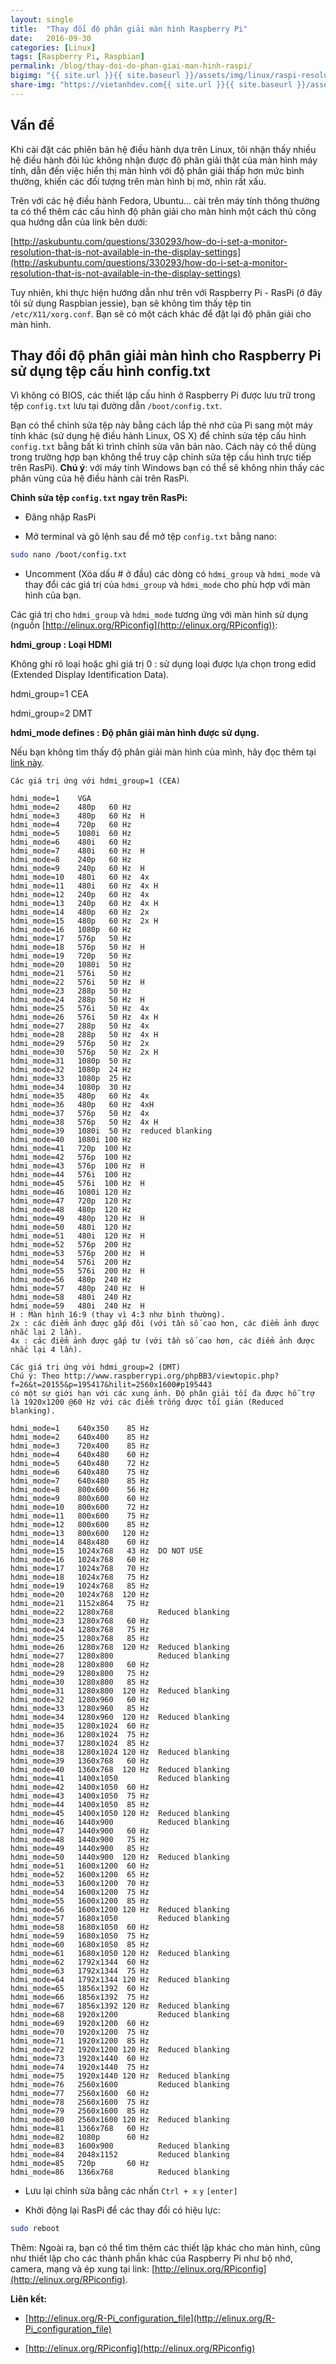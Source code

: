 ```yaml
---
layout: single
title:  "Thay đổi độ phân giải màn hình Raspberry Pi"
date:   2016-09-30
categories: [Linux]
tags: [Raspberry Pi, Raspbian]
permalink: /blog/thay-doi-do-phan-giai-man-hinh-raspi/
bigimg: "{{ site.url }}{{ site.baseurl }}/assets/img/linux/raspi-resolution/raspi-resolution.png"
share-img: "https://vietanhdev.com{{ site.url }}{{ site.baseurl }}/assets/img/linux/raspi-resolution/raspi-resolution.png"
---
```


## Vấn đề

Khi cài đặt các phiên bản hệ điều hành dựa trên Linux, tôi nhận thấy nhiều hệ điều hành đôi lúc không nhận được độ phân giải thật của màn hình máy tính, dẫn đến việc hiển thị màn hình với độ phân giải thấp hơn mức bình thường, khiến các đối tượng trên màn hình bị mờ, nhìn rất xấu.

Trên với các hệ điều hành Fedora, Ubuntu... cài trên máy tính thông thường ta có thể thêm các cấu hình độ phân giải cho màn hình một cách thủ công qua hướng dẫn của link bên dưới:

[http://askubuntu.com/questions/330293/how-do-i-set-a-monitor-resolution-that-is-not-available-in-the-display-settings](http://askubuntu.com/questions/330293/how-do-i-set-a-monitor-resolution-that-is-not-available-in-the-display-settings)

Tuy nhiên, khi thực hiện hướng dẫn như trên với Raspberry Pi - RasPi (ở đây tôi sử dụng Raspbian jessie), bạn sẽ không tìm thấy tệp tin `/etc/X11/xorg.conf`. Bạn sẽ có một cách khác để đặt lại độ phân giải cho màn hình.

## Thay đổi độ phân giải màn hình cho Raspberry Pi sử dụng tệp cấu hình config.txt

Vì không có BIOS, các thiết lập cấu hình ở Raspberry Pi được lưu trữ trong tệp `config.txt` lưu tại đường dẫn `/boot/config.txt`.

Bạn có thể chỉnh sửa tệp này bằng cách lắp thẻ nhớ của Pi sang một máy tính khác (sử dụng hệ điều hành Linux, OS X) để chỉnh sửa tệp cấu hình `config.txt` bằng bất kì trình chỉnh sửa văn bản nào. Cách này có thể dùng trong trường hợp bạn không thể truy cập chỉnh sửa tệp cấu hình trực tiếp trên RasPi). **Chú ý**: với máy tính Windows bạn có thể sẽ không nhìn thấy các phân vùng của hệ điều hành cài trên RasPi.

**Chỉnh sửa tệp `config.txt` ngay trên RasPi:**

- Đăng nhập RasPi

- Mở terminal và gõ lệnh sau để mở tệp `config.txt` bằng nano:

~~~sh
sudo nano /boot/config.txt
~~~

- Uncomment (Xóa dấu # ở đầu) các dòng có `hdmi_group` và `hdmi_mode` và thay đổi các giá trị của `hdmi_group` và `hdmi_mode` cho phù hợp với màn hình của bạn.

Các giá trị cho `hdmi_group` và `hdmi_mode` tương ứng với màn hình sử dụng (nguồn [http://elinux.org/RPiconfig](http://elinux.org/RPiconfig)):


**hdmi_group : Loại HDMI**


Không ghi rõ loại hoặc ghi giá trị 0 : sử dụng loại được lựa chọn trong edid (Extended Display Identification Data).

hdmi_group=1   CEA

hdmi_group=2   DMT

**hdmi_mode defines : Độ phân giải màn hình được sử dụng.**

Nếu bạn không tìm thấy độ phân giải màn hình của mình, hãy đọc thêm tại [link này](https://www.raspberrypi.org/forums/viewtopic.php?f=29&t=24679).

~~~
Các giá trị ứng với hdmi_group=1 (CEA)

hdmi_mode=1    VGA
hdmi_mode=2    480p   60 Hz
hdmi_mode=3    480p   60 Hz  H
hdmi_mode=4    720p   60 Hz
hdmi_mode=5    1080i  60 Hz
hdmi_mode=6    480i   60 Hz
hdmi_mode=7    480i   60 Hz  H
hdmi_mode=8    240p   60 Hz
hdmi_mode=9    240p   60 Hz  H
hdmi_mode=10   480i   60 Hz  4x
hdmi_mode=11   480i   60 Hz  4x H
hdmi_mode=12   240p   60 Hz  4x
hdmi_mode=13   240p   60 Hz  4x H
hdmi_mode=14   480p   60 Hz  2x
hdmi_mode=15   480p   60 Hz  2x H
hdmi_mode=16   1080p  60 Hz
hdmi_mode=17   576p   50 Hz
hdmi_mode=18   576p   50 Hz  H
hdmi_mode=19   720p   50 Hz
hdmi_mode=20   1080i  50 Hz
hdmi_mode=21   576i   50 Hz
hdmi_mode=22   576i   50 Hz  H
hdmi_mode=23   288p   50 Hz
hdmi_mode=24   288p   50 Hz  H
hdmi_mode=25   576i   50 Hz  4x
hdmi_mode=26   576i   50 Hz  4x H
hdmi_mode=27   288p   50 Hz  4x
hdmi_mode=28   288p   50 Hz  4x H
hdmi_mode=29   576p   50 Hz  2x
hdmi_mode=30   576p   50 Hz  2x H
hdmi_mode=31   1080p  50 Hz
hdmi_mode=32   1080p  24 Hz
hdmi_mode=33   1080p  25 Hz
hdmi_mode=34   1080p  30 Hz
hdmi_mode=35   480p   60 Hz  4x
hdmi_mode=36   480p   60 Hz  4xH
hdmi_mode=37   576p   50 Hz  4x
hdmi_mode=38   576p   50 Hz  4x H
hdmi_mode=39   1080i  50 Hz  reduced blanking
hdmi_mode=40   1080i 100 Hz
hdmi_mode=41   720p  100 Hz
hdmi_mode=42   576p  100 Hz
hdmi_mode=43   576p  100 Hz  H
hdmi_mode=44   576i  100 Hz  
hdmi_mode=45   576i  100 Hz  H
hdmi_mode=46   1080i 120 Hz  
hdmi_mode=47   720p  120 Hz  
hdmi_mode=48   480p  120 Hz  
hdmi_mode=49   480p  120 Hz  H
hdmi_mode=50   480i  120 Hz  
hdmi_mode=51   480i  120 Hz  H
hdmi_mode=52   576p  200 Hz  
hdmi_mode=53   576p  200 Hz  H
hdmi_mode=54   576i  200 Hz  
hdmi_mode=55   576i  200 Hz  H
hdmi_mode=56   480p  240 Hz  
hdmi_mode=57   480p  240 Hz  H
hdmi_mode=58   480i  240 Hz  
hdmi_mode=59   480i  240 Hz  H
H : Màn hình 16:9 (thay vì 4:3 như bình thường).
2x : các điểm ảnh được gấp đôi (với tần số cao hơn, các điểm ảnh được nhắc lại 2 lần).
4x : các điểm ảnh được gấp tư (với tần số cao hơn, các điểm ảnh được nhắc lại 4 lần).
~~~

~~~
Các giá trị ứng với hdmi_group=2 (DMT)
Chú ý: Theo http://www.raspberrypi.org/phpBB3/viewtopic.php?f=26&t=20155&p=195417&hilit=2560x1600#p195443
có một sự giới hạn với các xung ảnh. Độ phân giải tối đa được hỗ trợ là 1920x1200 @60 Hz với các điểm trống được tối giản (Reduced blanking).

hdmi_mode=1    640x350    85 Hz
hdmi_mode=2    640x400    85 Hz
hdmi_mode=3    720x400    85 Hz
hdmi_mode=4    640x480    60 Hz
hdmi_mode=5    640x480    72 Hz
hdmi_mode=6    640x480    75 Hz
hdmi_mode=7    640x480    85 Hz
hdmi_mode=8    800x600    56 Hz
hdmi_mode=9    800x600    60 Hz
hdmi_mode=10   800x600    72 Hz
hdmi_mode=11   800x600    75 Hz
hdmi_mode=12   800x600    85 Hz
hdmi_mode=13   800x600   120 Hz
hdmi_mode=14   848x480    60 Hz
hdmi_mode=15   1024x768   43 Hz  DO NOT USE
hdmi_mode=16   1024x768   60 Hz
hdmi_mode=17   1024x768   70 Hz
hdmi_mode=18   1024x768   75 Hz
hdmi_mode=19   1024x768   85 Hz
hdmi_mode=20   1024x768  120 Hz
hdmi_mode=21   1152x864   75 Hz
hdmi_mode=22   1280x768          Reduced blanking
hdmi_mode=23   1280x768   60 Hz
hdmi_mode=24   1280x768   75 Hz
hdmi_mode=25   1280x768   85 Hz
hdmi_mode=26   1280x768  120 Hz  Reduced blanking
hdmi_mode=27   1280x800          Reduced blanking
hdmi_mode=28   1280x800   60 Hz  
hdmi_mode=29   1280x800   75 Hz  
hdmi_mode=30   1280x800   85 Hz  
hdmi_mode=31   1280x800  120 Hz  Reduced blanking
hdmi_mode=32   1280x960   60 Hz  
hdmi_mode=33   1280x960   85 Hz  
hdmi_mode=34   1280x960  120 Hz  Reduced blanking
hdmi_mode=35   1280x1024  60 Hz  
hdmi_mode=36   1280x1024  75 Hz  
hdmi_mode=37   1280x1024  85 Hz  
hdmi_mode=38   1280x1024 120 Hz  Reduced blanking
hdmi_mode=39   1360x768   60 Hz  
hdmi_mode=40   1360x768  120 Hz  Reduced blanking
hdmi_mode=41   1400x1050         Reduced blanking
hdmi_mode=42   1400x1050  60 Hz  
hdmi_mode=43   1400x1050  75 Hz  
hdmi_mode=44   1400x1050  85 Hz  
hdmi_mode=45   1400x1050 120 Hz  Reduced blanking
hdmi_mode=46   1440x900          Reduced blanking
hdmi_mode=47   1440x900   60 Hz  
hdmi_mode=48   1440x900   75 Hz  
hdmi_mode=49   1440x900   85 Hz  
hdmi_mode=50   1440x900  120 Hz  Reduced blanking
hdmi_mode=51   1600x1200  60 Hz  
hdmi_mode=52   1600x1200  65 Hz  
hdmi_mode=53   1600x1200  70 Hz  
hdmi_mode=54   1600x1200  75 Hz  
hdmi_mode=55   1600x1200  85 Hz  
hdmi_mode=56   1600x1200 120 Hz  Reduced blanking
hdmi_mode=57   1680x1050         Reduced blanking
hdmi_mode=58   1680x1050  60 Hz  
hdmi_mode=59   1680x1050  75 Hz  
hdmi_mode=60   1680x1050  85 Hz  
hdmi_mode=61   1680x1050 120 Hz  Reduced blanking
hdmi_mode=62   1792x1344  60 Hz  
hdmi_mode=63   1792x1344  75 Hz  
hdmi_mode=64   1792x1344 120 Hz  Reduced blanking
hdmi_mode=65   1856x1392  60 Hz  
hdmi_mode=66   1856x1392  75 Hz  
hdmi_mode=67   1856x1392 120 Hz  Reduced blanking
hdmi_mode=68   1920x1200         Reduced blanking
hdmi_mode=69   1920x1200  60 Hz  
hdmi_mode=70   1920x1200  75 Hz  
hdmi_mode=71   1920x1200  85 Hz  
hdmi_mode=72   1920x1200 120 Hz  Reduced blanking
hdmi_mode=73   1920x1440  60 Hz  
hdmi_mode=74   1920x1440  75 Hz  
hdmi_mode=75   1920x1440 120 Hz  Reduced blanking
hdmi_mode=76   2560x1600         Reduced blanking
hdmi_mode=77   2560x1600  60 Hz  
hdmi_mode=78   2560x1600  75 Hz  
hdmi_mode=79   2560x1600  85 Hz  
hdmi_mode=80   2560x1600 120 Hz  Reduced blanking
hdmi_mode=81   1366x768   60 Hz  
hdmi_mode=82   1080p      60 Hz  
hdmi_mode=83   1600x900          Reduced blanking
hdmi_mode=84   2048x1152         Reduced blanking
hdmi_mode=85   720p       60 Hz  
hdmi_mode=86   1366x768          Reduced blanking

~~~

- Lưu lại chỉnh sửa bằng các nhấn `Ctrl + x` `y`  `[enter]`

- Khởi động lại RasPi để các thay đổi có hiệu lực:

~~~sh
sudo reboot
~~~

Thêm: Ngoài ra, bạn có thể tìm thêm các thiết lập khác cho màn hình, cũng như thiết lập cho các thành phần khác của Raspberry Pi như bộ nhớ, camera, mạng và ép xung tại link: [http://elinux.org/RPiconfig](http://elinux.org/RPiconfig).


**Liên kết:**

- [http://elinux.org/R-Pi_configuration_file](http://elinux.org/R-Pi_configuration_file)

- [http://elinux.org/RPiconfig](http://elinux.org/RPiconfig)
